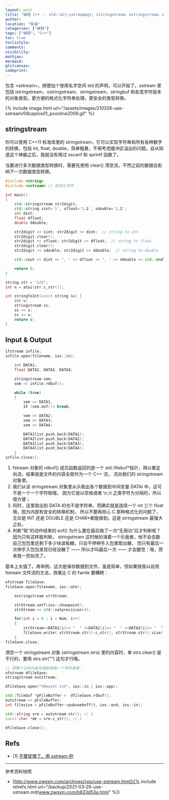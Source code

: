 ```yaml
---
layout: post
title: "编程 C++ -- std::&lt;sstream&gt; istringstream、ostringstream、stringstream"
author:
location: "珠海"
categories: ["编程"]
tags: ["编程", "C++"]
toc: true
toclistyle:
comments:
visibility:
mathjax:
mermaid:
glslcanvas:
codeprint:
---
```


包含 &lt;sstream&gt;，顺便加个使用名字空间 std 的声明，可以开始了。sstream 里包括 istringstream、ostringstream、stringstream、stringbuf 和各宽字符版本的对象类型。更方便的格式化字符串处理，更安全的类型转换。

{% include image.html url="/assets/images/210326-use-sstream/08cppios01_pconline2009.gif" %}


## stringstream

你可以使用 C++11 标准库里的 stringstream，它可以实现字符串和所有各种数字的转换，包括 int, float, double，简单粗暴，不用考虑缓冲区溢出的问题。自从知道这个神器之后，我就没有用过 sscanf 和 sprintf 函数了。

当要进行多次数据类型转换时，需要先使用 clear() 清空流，不然之前的数据会影响下一次数据类型转换。

```cpp
#include <string>
#include <sstream> // 包含头文件

int main()
{
    std::stringstream str2digit;
    std::string sint='1', sfloat='1.1', sdouble='1.2';
    int dint;
    float dfloat;
    double ddouble;

    str2digit << sint; str2digit >> dint;  // string to int
    str2digit.clear();
    str2digit << sfloat; str2digit >> dfloat;  // string to float
    str2digit.clear();
    str2digit << sdouble; str2digit >> ddouble;  // string to double

    std::cout << dint << ", " << dfloat << ", " << ddouble << std::endl;

    return 0;
}
```

```cpp
string str = "123";
int n = atoi(str.c_str());

int stringToInt(const string &s) {
    int v;
    stringstream ss;
    ss << s;
    ss >> v;
    return v;
}
```


## Input & Output

```cpp
ifstream infile;
infile.open(filename, ios::in);

    int DATA1;
    float DATA2, DATA3, DATA4;

    stringstream sem;
    sem << infile.rdbuf();

    while (true)
    {
        sem >> DATA1;
        if (sem.eof()) break;

        sem >> DATA2;
        sem >> DATA3;
        sem >> DATA4;

        DATA1list.push_back(DATA1);
        DATA2list.push_back(DATA2);
        DATA3list.push_back(DATA3);
        DATA4list.push_back(DATA4);
    }
infile.close();
```

1. fstream 对象的 rdbuf() 成员函数返回的是一个 std::filebuf\*指针，用以重定向流，结果就是文件的内容全部作为一个 C++ 流，
    流向我们的 stringstream 对象里。
2. 我们从该 stringstream 对象里从头取出各个数据到中间变量 DATAi 中，这可不是一个一个字符取哦，
    因为它是以空格或者 \n,\t 之类字符为分隔的，所以很方便；
3. 同时，这里取出到 DATA 的也不是字符串，而确实就是连续一个 int 三个 float 哦，因为内部有安全的转换机制，
    所以不要再担心 C 那种格式化的问题了，无论是 INT 还是 DOUBLE 还是 CHAR\*都能做到。这是 stringstream 最强大之处。
4. 判断“取”的动作结束的 eof() 为什么要在最后做了一次“无用功”后才判断呢？因为只有这样能判断。
    stringstream 这时候扮演着一个乐施者，他不会去数自己包包里还剩下多少块波板糖，只会不停伸手入包里取出糖，
    而只有最后一次伸手入包包发现已经没糖了 —— 所以才叫最后一次 —— 才会醒觉：哦，原来我一贫如洗了。

基本上太强了。再举例，这次是保存数据到文件，虽是简单，但如果按我以前用 fstream 文件流的方法，效果比 C 的 fwrite 要糟糕：

```cpp
ofstream fileSave;
fileSave.open(filename, ios::ate);

    ostringstream strStream;

    strStream.setf(ios::showpoint);
    strStream << std::setprecision(4);

    for(int i = 0 ; i < Num; i++)
    {
        strStream<<DATA1[i]<< "  " <<DATA2[i]<< "  " <<DATA3[i]<< "  " <<DATA4[i]<<endl;
        fileSave.write( strStream.str().c_str(), strStream.str().size() );
    }
fileSave.close;
```

清空一个 stringstream 对象 (stringstream strs) 里的内容时，单 strs.clear() 是不行的，要用 strs.str("") 这句才行哦。

```cpp
// 把整个文件内容存储到单独一个字符串里：
ofstream dfileSave;
stringstream outstream;

dfileSave.open("tResult.txt", ios::in | ios::app);

std::filebuf *pFileBuffer =  dfileSave.rdbuf();
outstream << pFileBuffer;
int filesize = pFileBuffer->pubseekoff(0, ios::end, ios::in);

std::string sre = outstream.str(); // 1
const char *de = sre.c_str(); // 2

dfileSave.close();
```


## Refs

- [1] [不要犹豫了，用 sstream 吧](http://www.zwqxin.com/archives/cpp/use-sstream.html)

<hr class='reviewline'/>
<p class='reviewtip'><script type='text/javascript' src='{% include relref.html url="/assets/reviewjs/blogs/2021-03-26-use-sstream.md.js" %}'></script></p>
<font class='ref_snapshot'>参考资料快照</font>

- [http://www.zwqxin.com/archives/cpp/use-sstream.html]({% include relrefx.html url="/backup/2021-03-26-use-sstream.md/www.zwqxin.com/b833d53a.html" %})
